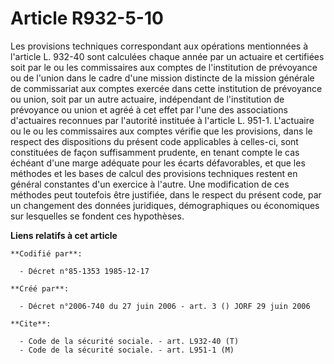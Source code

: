 # Article R932-5-10

Les provisions techniques correspondant aux opérations mentionnées à l'article L. 932-40 sont calculées chaque année par un
actuaire et certifiées soit par le ou les commissaires aux comptes de l'institution de prévoyance ou de l'union dans le cadre
d'une mission distincte de la mission générale de commissariat aux comptes exercée dans cette institution de prévoyance ou
union, soit par un autre actuaire, indépendant de l'institution de prévoyance ou union et agréé à cet effet par l'une des
associations d'actuaires reconnues par l'autorité instituée à l'article L. 951-1. L'actuaire ou le ou les commissaires aux
comptes vérifie que les provisions, dans le respect des dispositions du présent code applicables à celles-ci, sont
constituées de façon suffisamment prudente, en tenant compte le cas échéant d'une marge adéquate pour les écarts
défavorables, et que les méthodes et les bases de calcul des provisions techniques restent en général constantes d'un
exercice à l'autre. Une modification de ces méthodes peut toutefois être justifiée, dans le respect du présent code, par un
changement des données juridiques, démographiques ou économiques sur lesquelles se fondent ces hypothèses.

**Liens relatifs à cet article**

	**Codifié par**:

	  - Décret n°85-1353 1985-12-17

	**Créé par**:

	  - Décret n°2006-740 du 27 juin 2006 - art. 3 () JORF 29 juin 2006

	**Cite**:

	  - Code de la sécurité sociale. - art. L932-40 (T)
	  - Code de la sécurité sociale. - art. L951-1 (M)

